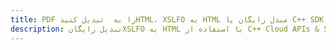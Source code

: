 ---title: PDF را به  تبدیل کنیدHTML، XSLFO به HTML مبدل رایگان یا C++ SDKdescription: تبدیل رایگانXSLFO به HTML با استفاده از C++ Cloud APIs & SDK همچنین اسناد PDF را در Cloud ایجاد، ویرایش و رندر کنید.---
